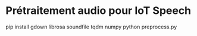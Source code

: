# Prétraitement audio pour IoT Speech
pip install gdown librosa soundfile tqdm numpy
python preprocess.py
